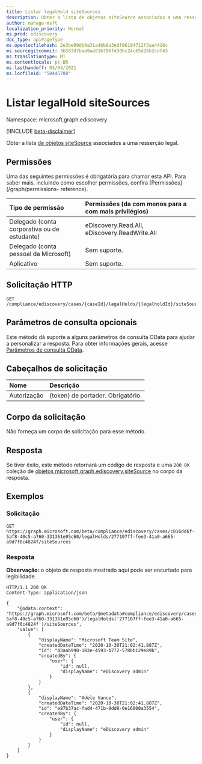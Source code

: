 ```yaml
---
title: Listar legalHold siteSources
description: Obter a lista de objetos siteSource associados a uma resserção legal.
author: mahage-msft
localization_priority: Normal
ms.prod: ediscovery
doc_type: apiPageType
ms.openlocfilehash: 2e3be09db4a31a4bb8a3edf86194712f3aa4416c
ms.sourcegitcommit: 3b583d7baa9ae81b796fd30bc24c65d26b2cdf43
ms.translationtype: MT
ms.contentlocale: pt-BR
ms.lasthandoff: 03/04/2021
ms.locfileid: "50445788"
---
```

# <a name="list-legalhold-sitesources"></a>Listar legalHold siteSources

Namespace: microsoft.graph.ediscovery

[!INCLUDE [beta-disclaimer](../../includes/beta-disclaimer.md)]

Obter a lista [de objetos siteSource](../resources/ediscovery-sitesource.md) associados a uma resserção legal.

## <a name="permissions"></a>Permissões

Uma das seguintes permissões é obrigatória para chamar esta API. Para saber mais, incluindo como escolher permissões, confira [Permissões](/graph/permissions- reference).

|Tipo de permissão|Permissões (da com menos para a com mais privilégios)|
|:---|:---|
|Delegado (conta corporativa ou de estudante)|eDiscovery.Read.All, eDiscovery.ReadWrite.All|
|Delegado (conta pessoal da Microsoft)|Sem suporte.|
|Aplicativo|Sem suporte.|

## <a name="http-request"></a>Solicitação HTTP

<!-- {
  "blockType": "ignored"
}
-->

``` http
GET /compliance/ediscovery/cases/{caseId}/legalHolds/{legalholdId}/siteSources
```

## <a name="optional-query-parameters"></a>Parâmetros de consulta opcionais

Este método dá suporte a alguns parâmetros de consulta OData para ajudar a personalizar a resposta. Para obter informações gerais, acesse [Parâmetros de consulta OData](/graph/query-parameters).

## <a name="request-headers"></a>Cabeçalhos de solicitação

|Nome|Descrição|
|:---|:---|
|Autorização|{token} de portador. Obrigatório.|

## <a name="request-body"></a>Corpo da solicitação

Não forneça um corpo de solicitação para esse método.

## <a name="response"></a>Resposta

Se tiver êxito, este método retornará um código de resposta e uma `200 OK` coleção de [objetos microsoft.graph.ediscovery.siteSource](../resources/ediscovery-sitesource.md) no corpo da resposta.

## <a name="examples"></a>Exemplos

### <a name="request"></a>Solicitação

<!-- {
  "blockType": "request",
  "name": "list_sitesource"
}
-->

``` http
GET https://graph.microsoft.com/beta/compliance/ediscovery/cases/c816dd6f-5af8-40c5-a760-331361e05c60/legalHolds/277107ff-fee3-41a0-a665-a9d7f6c4824f/siteSources
```

### <a name="response"></a>Resposta

**Observação:** o objeto de resposta mostrado aqui pode ser encurtado para legibilidade.
<!-- {
  "blockType": "response",
  "truncated": true,
  "@odata.type": "Collection(microsoft.graph.ediscovery.siteSource)"
}
-->

``` http
HTTP/1.1 200 OK
Content-Type: application/json

{
    "@odata.context": "https://graph.microsoft.com/beta/$metadata#compliance/ediscovery/cases('c816dd6f-5af8-40c5-a760-331361e05c60')/legalHolds('277107ff-fee3-41a0-a665-a9d7f6c4824f')/siteSources",
    "value": [
        {
            "displayName": "Microsoft Team Site",
            "createdDateTime": "2020-10-30T21:02:41.887Z",
            "id": "43aab990-183e-4593-b772-578bb129e89b",
            "createdBy": {
                "user": {
                    "id": null,
                    "displayName": "eDiscovery admin"
                }
            }
        },
        {
            "displayName": "Adele Vance",
            "createdDateTime": "2020-10-30T21:02:41.887Z",
            "id": "e87b37ac-fad4-471b-9dd8-0e16000a3554",
            "createdBy": {
                "user": {
                    "id": null,
                    "displayName": "eDiscovery admin"
                }
            }
        }
    ]
}
```

